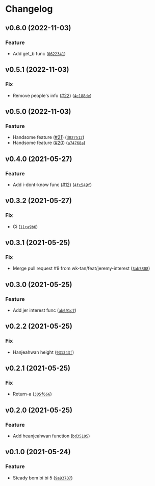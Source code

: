 # Changelog

<!--next-version-placeholder-->

## v0.6.0 (2022-11-03)
### Feature
* Add get_b func ([`0622341`](https://github.com/wk-tan/poetry-demo/commit/0622341d5a08e7279056ea6ab19150c6aee08441))

## v0.5.1 (2022-11-03)
### Fix
* Remove people's info ([#22](https://github.com/wk-tan/poetry-demo/issues/22)) ([`4c188de`](https://github.com/wk-tan/poetry-demo/commit/4c188de0fc1da478339a42bcf0dea220f6a11fd7))

## v0.5.0 (2022-11-03)
### Feature
* Handsome feature ([#21](https://github.com/wk-tan/poetry-demo/issues/21)) ([`d027512`](https://github.com/wk-tan/poetry-demo/commit/d02751279acf775d271c7d0f984f4140304ff59f))
* Handsome feature ([#20](https://github.com/wk-tan/poetry-demo/issues/20)) ([`a74768a`](https://github.com/wk-tan/poetry-demo/commit/a74768a30679915b9244197c757f26bc3845ee02))

## v0.4.0 (2021-05-27)
### Feature
* Add i-dont-know func ([#12](https://github.com/wk-tan/poetry-demo/issues/12)) ([`4fc549f`](https://github.com/wk-tan/poetry-demo/commit/4fc549f4640adf1922f03a728fc0942a41e430ed))

## v0.3.2 (2021-05-27)
### Fix
* Ci ([`11ca9b6`](https://github.com/wk-tan/poetry-demo/commit/11ca9b611c0f9928f6aa82cf3d3efb5cf8e6ab54))

## v0.3.1 (2021-05-25)
### Fix
* Merge pull request #9 from wk-tan/feat/jeremy-interest ([`3ab5808`](https://github.com/wk-tan/poetry-demo/commit/3ab5808a0b5bcf2512e7c16a497957c2df2a7393))

## v0.3.0 (2021-05-25)
### Feature
* Add jer interest func ([`ab691c7`](https://github.com/wk-tan/poetry-demo/commit/ab691c79d8bdb66135bdf6e36ceae258a80714a3))

## v0.2.2 (2021-05-25)
### Fix
* Hanjeahwan height ([`931343f`](https://github.com/wk-tan/poetry-demo/commit/931343f4edabc2d6f3630737657c0eabc6cba3b6))

## v0.2.1 (2021-05-25)
### Fix
* Return-a ([`305f666`](https://github.com/wk-tan/poetry-demo/commit/305f6661bf581258b9eff10fd438fe7971bc540d))

## v0.2.0 (2021-05-25)
### Feature
* Add heanjeahwan function ([`bd35105`](https://github.com/wk-tan/poetry-demo/commit/bd35105b4e8e30541846571e7dcb2d9a9de7ff3b))

## v0.1.0 (2021-05-24)
### Feature
* Steady bom bi bi 5 ([`9a93707`](https://github.com/wk-tan/poetry-demo/commit/9a9370722d7b7f8af07f15c78d3f4b81aef60105))
